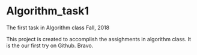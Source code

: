# Algorithm_task1
The first task in Algorithm class Fall, 2018

This project is created to accomplish the assighments in algorithm class.
It is the our first try on Github.
Bravo.
